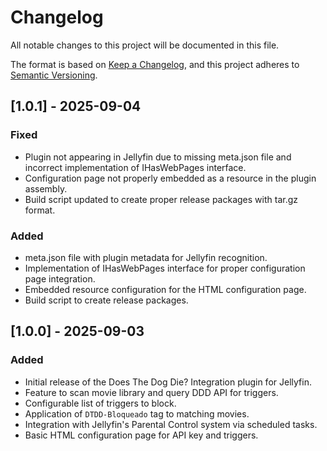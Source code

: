 # Changelog

All notable changes to this project will be documented in this file.

The format is based on [Keep a Changelog](https://keepachangelog.com/en/1.0.0/),
and this project adheres to [Semantic Versioning](https://semver.org/spec/v2.0.0.html).

## [1.0.1] - 2025-09-04

### Fixed

- Plugin not appearing in Jellyfin due to missing meta.json file and incorrect implementation of IHasWebPages interface.
- Configuration page not properly embedded as a resource in the plugin assembly.
- Build script updated to create proper release packages with tar.gz format.

### Added

- meta.json file with plugin metadata for Jellyfin recognition.
- Implementation of IHasWebPages interface for proper configuration page integration.
- Embedded resource configuration for the HTML configuration page.
- Build script to create release packages.

## [1.0.0] - 2025-09-03

### Added

- Initial release of the Does The Dog Die? Integration plugin for Jellyfin.
- Feature to scan movie library and query DDD API for triggers.
- Configurable list of triggers to block.
- Application of `DTDD-Bloqueado` tag to matching movies.
- Integration with Jellyfin's Parental Control system via scheduled tasks.
- Basic HTML configuration page for API key and triggers.